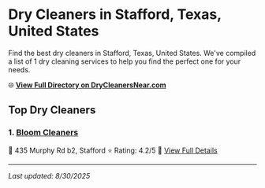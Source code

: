 # Dry Cleaners in Stafford, Texas, United States

Find the best dry cleaners in Stafford, Texas, United States. We've compiled a list of 1 dry cleaning services to help you find the perfect one for your needs.

🌐 **[View Full Directory on DryCleanersNear.com](https://drycleanersnear.com/city/US/Texas/Stafford)**

## Top Dry Cleaners

### 1. [Bloom Cleaners](https://drycleanersnear.com/dryCleaner/68a3dafde0c395148228b270/bloom-cleaners)
📍 435 Murphy Rd b2, Stafford
⭐ Rating: 4.2/5
🔗 [View Full Details](https://drycleanersnear.com/dryCleaner/68a3dafde0c395148228b270/bloom-cleaners)


---

*Last updated: 8/30/2025*
